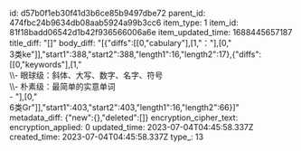 id: d57b0f1eb30f41d3b6ce85b9497dbe72
parent_id: 474fbc24b9634db08aab5924a99b3cc6
item_type: 1
item_id: 81f18badd06542d1b42f936566006a6e
item_updated_time: 1688445657187
title_diff: "[]"
body_diff: "[{\"diffs\":[[0,\"cabulary\"],[1,\"：\"],[0,\"<br>3类ke\"]],\"start1\":388,\"start2\":388,\"length1\":16,\"length2\":17},{\"diffs\":[[0,\"keywords\"],[1,\"<br>\\\\- 眼球级：斜体、大写、数字、名字、符号<br>\\\\- 朴素级：最简单的实意单词<br>- \"],[0,\"<br>6类Gr\"]],\"start1\":403,\"start2\":403,\"length1\":16,\"length2\":66}]"
metadata_diff: {"new":{},"deleted":[]}
encryption_cipher_text: 
encryption_applied: 0
updated_time: 2023-07-04T04:45:58.337Z
created_time: 2023-07-04T04:45:58.337Z
type_: 13